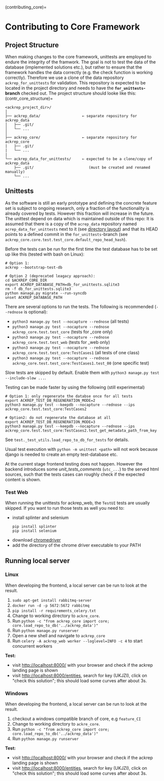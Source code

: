 (contributing_core)=
# Contributing to Core Framework
## Project Structure
When making changes to the core framework, unittests are employed to endure the integrity of the framwork. The goal is not to test the data of the database (implemented solutions etc.), but rather to ensure that the framework handles the data correctly (e.g. the check function is working correctly). Therefore we use a clone of the data repository `ackrep_for_unittests` for validation. This repository is expected to be located in the project directory and needs to have the **`for_unittests`-branch** checked out. The project structure should looke like this:
(contr_core_structure)=

    <ackrep_project_dir>/
    │
    ├── ackrep_data/                   ← separate repository for ackrep_data
    │   ├── .git/
    │   └── ...
    │
    ├── ackrep_core/                   ← separate repository for ackrep_core
    |   ├── .git/
    |   └── ...
    |
    └── ackrep_data_for_unittests/     ← expected to be a clone/copy of ackrep_data
        ├── .git/                         (must be created and renamed manually)
        └── ...

## Unittests

As the software is still an early prototype and defining the concrete feature set is subject to ongoing research, only a fraction of the functionality is already covered by tests. However this fraction will increase in the future. The unittest depend on data which is maintained outside of this repo: It is assumed that there is a copy of the `acrep_data` repository named `acrep_data_for_unittests` next to it (see [directory layout](contr_core_structure)) and that its HEAD points to a defined commit in the `for_unittests`-branch (see `ackrep_core.core.test.test_core.default_repo_head_hash`).

Before the tests can be run for the first time the test database has to be set up like this
(tested with bash on Linux):

```
# Option 1: 
ackrep --bootstrap-test-db

# Option 2 (deprecated leagacy approach):
cd $ACKREP_CORE_DIR
export ACKREP_DATABASE_PATH=db_for_unittests.sqlite3
rm -f db_for_unittests.sqlite3
python manage.py migrate --run-syncdb
unset ACKREP_DATABASE_PATH
```

There are several options to run the tests. The following is recommended (`--rednose` is optional):

- `python3 manage.py test --nocapture --rednose` (all tests)
- `python3 manage.py test --nocapture --rednose ackrep_core.test.test_core` (tests for _core only)
- `python3 manage.py test --nocapture --rednose ackrep_core.test.test_web` (tests for _web only)
- `python3 manage.py test --nocapture --rednose ackrep_core.test.test_core:TestCases1` (all tests of one class)
- `python3 manage.py test --nocapture --rednose ackrep_core.test.test_core:TestCases1.test_00` (one specific test)

Slow tests are skipped by default. Enable them with `python3 manage.py test --include-slow ...`.


Testing can be made faster by using the following (still experimental)

```
# Option 1: only regenerate the databse once for all tests
export ACKREP_TEST_DB_REGENERATION_MODE=2
python3 manage.py test --keepdb --nocapture --rednose --ips ackrep_core.test.test_core:TestCases2

# Option2: do not regenerate the database at all
export ACKREP_TEST_DB_REGENERATION_MODE=3
python3 manage.py test --keepdb --nocapture --rednose --ips ackrep_core.test.test_core:TestCases2.test_get_metadata_path_from_key
```

See `test._test_utils.load_repo_to_db_for_tests` for details.


Usual test execution with  `python -m unittest <path>` will not work because django is needed to create an empty test-database etc.

At the current stage frontend testing does not happen. However the backend introduces some *unit_tests_comments* (`utc_...`) to the served html sources, such that the tests cases can roughly check if the expected content is shown.

### Test Web
When running the unittests for ackrep_web, the `TestUI` tests are usually skipped. If you want to run those tests as well you need to:
- install splinter and selenium
  ```
  pip install splinter
  pip install selenium
  ```
- download [chromedriver](https://chromedriver.chromium.org/home)
- add the directory of the chrome driver executable to your PATH

## Running local server
### Linux
When developing the frontend, a local server can be run to look at the result.

1. `sudo apt-get install rabbitmq-server`
2. `docker run -d -p 5672:5672 rabbitmq`
1. `pip install -r requirements_celery.txt`
1. Change to working directory to `ackre_core`.
2. Run `python -c "from ackrep_core import core; core.load_repo_to_db('../ackrep_data')"`
3. Run `python manage.py runserver`
4. Open a new shell and navigate to `ackrep_core`
5. Run `celery -A ackrep_web worker --loglevel=INFO -c 4` to start concurrent workers

**Test:**
- visit <http://localhost:8000/> with your browser and check if the ackrep landing page is shown
- visit <http://localhost:8000/entities>, search for key (UKJZI), click on "check this solution"; this should load some curves after about 3s.

### Windows
When developing the frontend, a local server can be run to look at the result.

1. checkout a windows compatible branch of core, e.g `feature_CI`
1. Change to working directory to `ackre_core`.
2. Run `python -c "from ackrep_core import core; core.load_repo_to_db('../ackrep_data')"`
3. Run `python manage.py runserver`

**Test:**
- visit <http://localhost:8000/> with your browser and check if the ackrep landing page is shown
- visit <http://localhost:8000/entities>, search for key (UKJZI), click on "check this solution"; this should load some curves after about 3s.